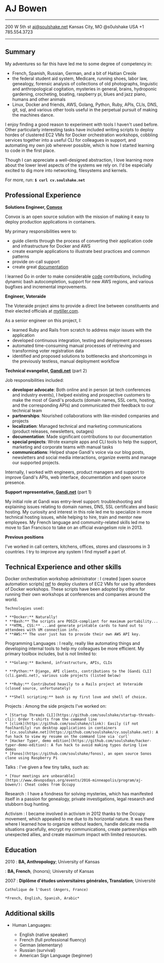 AJ Bowen
========
 
-------------------     ----------------------------
200 W 5th st                        aj@soulshake.net
Kansas City, MO                           @s0ulshake
USA                                  +1 785.554.3723
-------------------     ----------------------------
 
Summary
-------

My adventures so far this have led me to some degree of competency in:

- French, Spanish, Russian, German, and a bit of Haitian Creole 
- the federal student aid system, Medicare, running shoes, labor law, genealogy, forensic analysis of collections of old photographs, linguistic and anthropological cogitation, mysteries in general, brains, hydroponic gardening, crocheting, boating, raspberry pi, blues and jazz piano, humans and other animals 
- Linux, Docker and friends, AWS, Golang, Python, Ruby, APIs, CLIs, DNS, git, sql, and various other tools useful in the perpetual pursuit of making the machines dance.

I enjoy finding a good reason to experiment with tools I haven't used before. Other particularly interesting tasks have included writing scripts to deploy hordes of clustered EC2 VMs for Docker orchestration workshops, cobbling services together into a useful CLI for colleagues in support, and automating my own job wherever possible, which is how I started learning to code in the first place.

Though I can appreciate a well-designed abstraction, I love learning more about the lower level aspects of the systems we rely on. I'd be especially excited to dig more into networking, filesystems and kernels.

For more, run:  **`$ curl cv.soulshake.net`**

Professional Experience
----------
 
**Solutions Engineer, [Convox](https://convox.com/)**

Convox is an open source solution with the mission of making it easy to deploy production applications in containers. 

My primary responsibilities were to:

* guide clients through the process of converting their application code and infrastructure for Docker and AWS
* create example applications to illustrate best practices and common patterns
* provide on-call support
* create great [documentation](https://github.com/convox/site/graphs/contributors)

I learned Go in order to make considerable [code](https://github.com/convox/rack/graphs/contributors) contributions, including dynamic bash autocompletion, support for new AWS regions, and various bugfixes and incremental improvements.

**Engineer, Voteraide**

The Voteraide project aims to provide a direct line between constituents and their elected officials at [mytiller.com](https://www.mytiller.com/).

As a senior engineer on this project, I:

* learned Ruby and Rails from scratch to address major issues with the application
* developed continuous integration, testing and deployment processes
* automated time-consuming manual processes of retrieving and transforming voter registration data
* identified and proposed solutions to bottlenecks and shortcomings in the previously testless, manual deployment workflow


**Technical evangelist, [Gandi.net](https://www.gandi.net/)** (part 2)

Job responsibilities included:

* **developer advocate**: Both online and in person (at tech conferences and industry events), I helped existing and prospective
  customers to make the most of Gandi's products (domain names, SSL certs, hosting, and the corresponding APIs) and
  communicated their feedback to our technical team
* **partnerships**: Nourished collaborations with like-minded companies and projects
* **localization**: Managed technical and marketing communications (product releases, newsletters, outages)
* **documentation**: Made significant contributions to our documentation
* **special projects**: Wrote example apps and CLI tools to help the support, marketing and corporate teams with manual tasks
* **communications**: Helped shape Gandi's voice via our blog posts, newsletters and social media interactions, organize events
and manage our supported projects.

Internally, I worked with engineers, product managers and support to improve Gandi's 
APIs, web interface, documentation and open source presence.
 
**Support representative, [Gandi.net](https://www.gandi.net/)** (part 1)

My initial role at Gandi was entry-level support: troubleshooting and explaining issues relating to domain names, DNS, SSL certificates and basic hosting. My curiosity and interest in this role led me to specialize in more technical hosting issues, while helping to hire, train and mentor new employees. My French language and community-related skills led me to move to San Francisco to take on an official evangelism role in 2013.

**Previous positions**

I've worked in call centers, kitchens, offices, stores and classrooms in 3 countries. I try to improve any system I find myself a part of.

Technical Experience and other skills
--------------------
 
Docker orchestration workshop administrator
:   I created [open source automation scripts] [ref] to deploy clusters of EC2 VMs for
    use by attendees of Docker workshops. These scripts have been adopted by others for 
    running their own workshops at conferences and companies around the world.
 
    Technologies used:

    * **Docker:** Naturally!
    * **Bash:** The scripts are POSIX-compliant for maximum portability...
    * **HTML, CSS:** ...and generate printable cards to hand out to attendees with VM connection info.
    * **AWS:** The user just has to provide their own AWS API key.
 
[ref]: https://github.com/jpetazzo/orchestration-workshop
 
 
Programming Languages
:   I really, really like automating things and developing internal tools to help my colleagues be more efficient. My primary toolbox includes, but is not limited to:

    * **Golang:** Backend, infrastructure, APIs, CLIs

    * **Python:** Django, API clients, contributions to the [Gandi CLI](cli.gandi.net), various side projects (listed below)
 
    * **Ruby:** Contributed heavily to a Rails project at Voteraide (closed source, unfortunately)

    * **Shell scripting:** bash is my first love and shell of choice.
 

Projects
:   Among the side projects I've worked on:

    * [Startup Threads CLI](https://github.com/soulshake/startup-threads-cli): Order t-shirts from the command line
    * [clink](https://github.com/soulshake/clink): Easily (if not foolhardily) run desktop applications in containers
    * [cv.soulshake.net](https://github.com/soulshake/cv.soulshake.net): A fun hack to view my resume on the command line via `curl`
    * [Hacker Typer, demo edition](https://github.com/soulshake/hacker-typer-demo-edition): A fun hack to avoid making typos during live demos
    * [Fonos](https://github.com/soulshake/fonos), an open source Sonos clone using Raspberry Pi

Talks
:   I've given a few tiny talks, such as:

    * [Your meetings are unbearable](https://www.devopsdays.org/events/2016-minneapolis/program/aj-bowen/): Cheat codes from Occupy

Research
:   I have a fondness for solving mysteries, which has manifested itself
    in a passion for genealogy, private investigations, legal research and stubborn bug hunting.

Activism
:   I became involved in activism in 2012 thanks to the Occupy movement, which appealed to me due to its horizontal nature. It was there where I learned how to organize without leaders, handle delicate media situations gracefully, encrypt my communications, create partnerships with unexpected allies, and create maximum impact with limited resources.

Education
---------
 
2010 
:   **BA, Anthropology**; University of Kansas
 
:   **BA, French**, (honors); University of Kansas
 
2007
:   **Diplôme d'études universitaires générales, Translation**; Université

    Catholique de l'Ouest (Angers, France)
 
    *French, English, Spanish, Arabic*
 
Additional skills
----------------------------------------
 
* Human Languages:
 
     * English (native speaker)
     * French (full professional fluency)
     * German (elementary)
     * Russian (survival)
     * American Sign Language (beginner)

